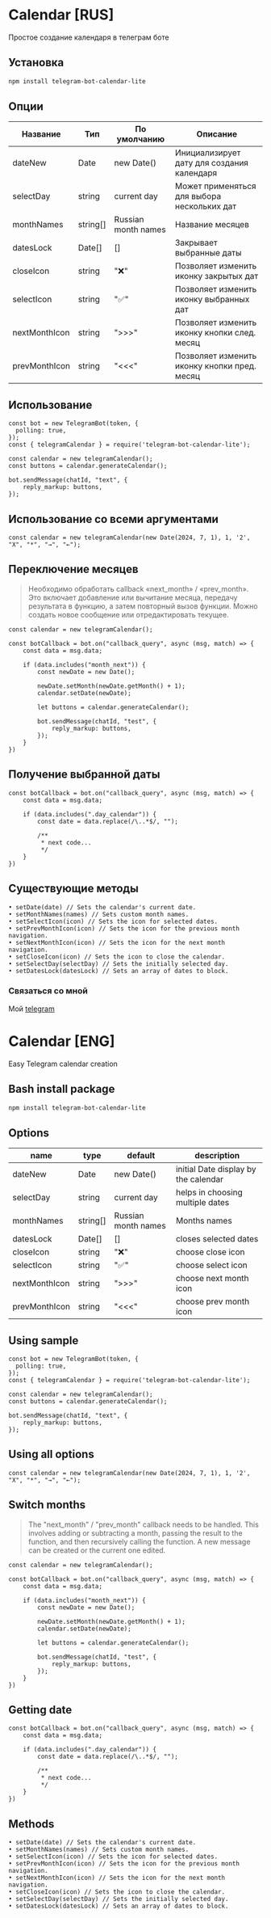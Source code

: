 # Calendar [RUS]

Простое создание календаря в телеграм боте

## Установка

```bash
npm install telegram-bot-calendar-lite
```

## Опции

| Название      | Тип      | По умолчанию        | Описание                                     |
| ------------- | -------- | ------------------- | -------------------------------------------- |
| dateNew       | Date     | new Date()          | Инициализирует дату для создания календаря   |
| selectDay     | string   | current day         | Может применяться для выбора нескольких дат  |
| monthNames    | string[] | Russian month names | Название месяцев                             |
| datesLock     | Date[]   | []                  | Закрывает выбранные даты                     |
| closeIcon     | string   | "❌"                | Позволяет изменить иконку закрытых дат       |
| selectIcon    | string   | "✅"                | Позволяет изменить иконку выбранных дат      |
| nextMonthIcon | string   | ">>>"               | Позволяет изменить иконку кнопки след. месяц |
| prevMonthIcon | string   | "<<<"               | Позволяет изменить иконку кнопки пред. месяц |

## Использование

```JS
const bot = new TelegramBot(token, {
  polling: true,
});
const { telegramCalendar } = require('telegram-bot-calendar-lite');

const calendar = new telegramCalendar();
const buttons = calendar.generateCalendar();

bot.sendMessage(chatId, "text", {
    reply_markup: buttons,
});
```

## Использование со всеми аргументами

```JS
const calendar = new telegramCalendar(new Date(2024, 7, 1), 1, '2', "X", "*", "→", "←");
```

## Переключение месяцев

> Необходимо обработать callback «next_month» / «prev_month». Это включает добавление или вычитание месяца, передачу результата в функцию, а затем повторный вызов функции. Можно создать новое сообщение или отредактировать текущее.

```JS
const calendar = new telegramCalendar();

const botCallback = bot.on("callback_query", async (msg, match) => {
    const data = msg.data;

    if (data.includes("month_next")) {
        const newDate = new Date();

        newDate.setMonth(newDate.getMonth() + 1);
        calendar.setDate(newDate);

        let buttons = calendar.generateCalendar();

        bot.sendMessage(chatId, "test", {
            reply_markup: buttons,
        });
    }
})
```

## Получение выбранной даты

```JS
const botCallback = bot.on("callback_query", async (msg, match) => {
    const data = msg.data;

    if (data.includes(".day_calendar")) {
        const date = data.replace(/\..*$/, "");

        /**
         * next code...
         */
    }
})
```

## Существующие методы

```JS
• setDate(date) // Sets the calendar's current date.
• setMonthNames(names) // Sets custom month names.
• setSelectIcon(icon) // Sets the icon for selected dates.
• setPrevMonthIcon(icon) // Sets the icon for the previous month navigation.
• setNextMonthIcon(icon) // Sets the icon for the next month navigation.
• setCloseIcon(icon) // Sets the icon to close the calendar.
• setSelectDay(selectDay) // Sets the initially selected day.
• setDatesLock(datesLock) // Sets an array of dates to block.
```

### Связаться со мной

Мой [telegram](https://t.me/miwist)

# Calendar [ENG]

Easy Telegram calendar creation

## Bash install package

```bash
npm install telegram-bot-calendar-lite
```

## Options

| name          | type     | default             | description                          |
| ------------- | -------- | ------------------- | ------------------------------------ |
| dateNew       | Date     | new Date()          | initial Date display by the calendar |
| selectDay     | string   | current day         | helps in choosing multiple dates     |
| monthNames    | string[] | Russian month names | Months names                         |
| datesLock     | Date[]   | []                  | closes selected dates                |
| closeIcon     | string   | "❌"                | choose close icon                    |
| selectIcon    | string   | "✅"                | choose select icon                   |
| nextMonthIcon | string   | ">>>"               | choose next month icon               |
| prevMonthIcon | string   | "<<<"               | choose prev month icon               |

## Using sample

```JS
const bot = new TelegramBot(token, {
  polling: true,
});
const { telegramCalendar } = require('telegram-bot-calendar-lite');

const calendar = new telegramCalendar();
const buttons = calendar.generateCalendar();

bot.sendMessage(chatId, "text", {
    reply_markup: buttons,
});
```

## Using all options

```JS
const calendar = new telegramCalendar(new Date(2024, 7, 1), 1, '2', "X", "*", "→", "←");
```

## Switch months

> The "next_month" / "prev_month" callback needs to be handled. This involves adding or subtracting a month, passing the result to the function, and then recursively calling the function. A new message can be created or the current one edited.

```JS
const calendar = new telegramCalendar();

const botCallback = bot.on("callback_query", async (msg, match) => {
    const data = msg.data;

    if (data.includes("month_next")) {
        const newDate = new Date();

        newDate.setMonth(newDate.getMonth() + 1);
        calendar.setDate(newDate);

        let buttons = calendar.generateCalendar();

        bot.sendMessage(chatId, "test", {
            reply_markup: buttons,
        });
    }
})
```

## Getting date

```JS
const botCallback = bot.on("callback_query", async (msg, match) => {
    const data = msg.data;

    if (data.includes(".day_calendar")) {
        const date = data.replace(/\..*$/, "");

        /**
         * next code...
         */
    }
})
```

## Methods

```JS
• setDate(date) // Sets the calendar's current date.
• setMonthNames(names) // Sets custom month names.
• setSelectIcon(icon) // Sets the icon for selected dates.
• setPrevMonthIcon(icon) // Sets the icon for the previous month navigation.
• setNextMonthIcon(icon) // Sets the icon for the next month navigation.
• setCloseIcon(icon) // Sets the icon to close the calendar.
• setSelectDay(selectDay) // Sets the initially selected day.
• setDatesLock(datesLock) // Sets an array of dates to block.

```
